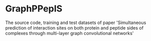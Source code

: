 # GraphPPepIS
The source code, training and test datasets of paper 'Simultaneous prediction of interaction sites on both protein and peptide sides of complexes through multi-layer graph convolutional networks'
